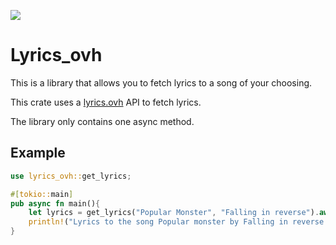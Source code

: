 ![](https://docs.rs/lyrics_ovh/badge.svg)

# Lyrics_ovh

This is a library that allows you to fetch lyrics to a song of your choosing.

This crate uses a [lyrics.ovh](https://lyrics.ovh) API to fetch lyrics.

The library only contains one async method.

## Example

```Rust
use lyrics_ovh::get_lyrics;

#[tokio::main]
pub async fn main(){
    let lyrics = get_lyrics("Popular Monster", "Falling in reverse").await;
    println!("Lyrics to the song Popular monster by Falling in reverse: \n {}", lyrics);
}
```
